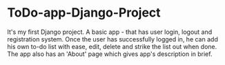 # ToDo-app-Django-Project




It's my first Django project. A basic app - that has user login, logout and registration system. Once the user has successfully logged in, he can add his own to-do list with ease, edit, delete and strike the list out when done. The app also has an 'About' page which gives app's description in brief.

